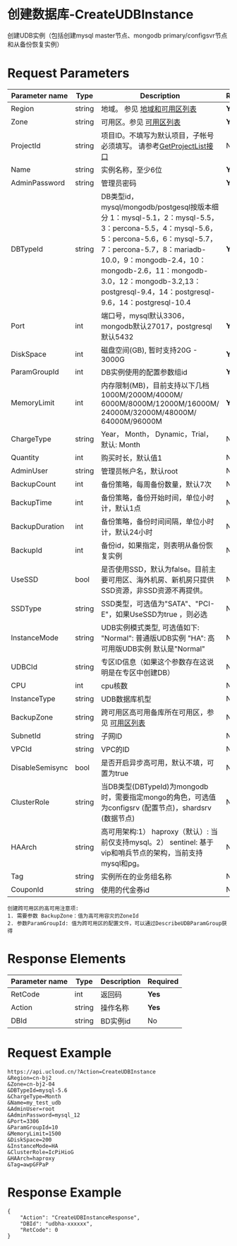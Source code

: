 # 创建数据库-CreateUDBInstance

创建UDB实例（包括创建mysql master节点、mongodb primary/configsvr节点和从备份恢复实例）

# Request Parameters
|Parameter name|Type|Description|Required|
|---|---|---|---|
|Region|string|地域。 参见 [地域和可用区列表](api/summary/regionlist)|**Yes**|
|Zone|string|可用区。参见 [可用区列表](api/summary/regionlist)|**Yes**|
|ProjectId|string|项目ID。不填写为默认项目，子帐号必须填写。 请参考[GetProjectList接口](api/summary/get_project_list)|No|
|Name|string|实例名称，至少6位|**Yes**|
|AdminPassword|string|管理员密码|**Yes**|
|DBTypeId|string|DB类型id，mysql/mongodb/postgesql按版本细分 1：mysql-5.1，2：mysql-5.5，3：percona-5.5，4：mysql-5.6，5：percona-5.6，6：mysql-5.7，7：percona-5.7，8：mariadb-10.0，9：mongodb-2.4，10：mongodb-2.6，11：mongodb-3.0，12：mongodb-3.2,13：postgresql-9.4，14：postgresql-9.6，14：postgresql-10.4|**Yes**|
|Port|int|端口号，mysql默认3306，mongodb默认27017，postgresql默认5432|**Yes**|
|DiskSpace|int|磁盘空间(GB), 暂时支持20G - 3000G|**Yes**|
|ParamGroupId|int|DB实例使用的配置参数组id|**Yes**|
|MemoryLimit|int|内存限制(MB)，目前支持以下几档 1000M/2000M/4000M/ 6000M/8000M/12000M/16000M/ 24000M/32000M/48000M/ 64000M/96000M|**Yes**|
|ChargeType|string|Year， Month， Dynamic，Trial，默认: Month|No|
|Quantity|int|购买时长，默认值1|No|
|AdminUser|string|管理员帐户名，默认root|No|
|BackupCount|int|备份策略，每周备份数量，默认7次|No|
|BackupTime|int|备份策略，备份开始时间，单位小时计，默认1点|No|
|BackupDuration|int|备份策略，备份时间间隔，单位小时计，默认24小时|No|
|BackupId|int|备份id，如果指定，则表明从备份恢复实例|No|
|UseSSD|bool|是否使用SSD，默认为false。目前主要可用区、海外机房、新机房只提供SSD资源，非SSD资源不再提供。|No|
|SSDType|string|SSD类型，可选值为"SATA"、"PCI-E"，如果UseSSD为true ，则必选|No|
|InstanceMode|string|UDB实例模式类型, 可选值如下: "Normal": 普通版UDB实例 "HA": 高可用版UDB实例 默认是"Normal"|No|
|UDBCId|string|专区ID信息（如果这个参数存在这说明是在专区中创建DB）|No|
|CPU|int|cpu核数|No|
|InstanceType|string|UDB数据库机型|No|
|BackupZone|string|跨可用区高可用备库所在可用区，参见 [可用区列表](api/summary/regionlist)|No|
|SubnetId|string|子网ID|No|
|VPCId|string|VPC的ID|No|
|DisableSemisync|bool|是否开启异步高可用，默认不填，可置为true|No|
|ClusterRole|string|当DB类型(DBTypeId)为mongodb时，需要指定mongo的角色，可选值为configsrv (配置节点)，shardsrv (数据节点)|No|
|HAArch|string|高可用架构:1） haproxy（默认）: 当前仅支持mysql。2） sentinel: 基于vip和哨兵节点的架构，当前支持mysql和pg。|No|
|Tag|string|实例所在的业务组名称|No|
|CouponId|string|使用的代金券id|No|

```
创建跨可用区的高可用注意项:
1. 需要参数 BackupZone：值为高可用容灾的ZoneId
2. 参数ParamGroupId: 值为跨可用区的配置文件，可以通过DescribeUDBParamGroup获得
```

# Response Elements
|Parameter name|Type|Description|Required|
|---|---|---|---|
|RetCode|int|返回码|**Yes**|
|Action|string|操作名称|**Yes**|
|DBId|string|BD实例id|No|

# Request Example
```
https://api.ucloud.cn/?Action=CreateUDBInstance
&Region=cn-bj2
&Zone=cn-bj2-04
&DBTypeId=mysql-5.6
&ChargeType=Month   
&Name=my_test_udb
&AdminUser=root
&AdminPassword=mysql_12
&Port=3306
&ParamGroupId=10
&MemoryLimit=1500
&DiskSpace=200
&InstanceMode=HA
&ClusterRole=IcPiHioG
&HAArch=haproxy
&Tag=awpGFPaP
```

# Response Example
```
{
    "Action": "CreateUDBInstanceResponse", 
    "DBId": "udbha-xxxxxx", 
    "RetCode": 0
}
```

